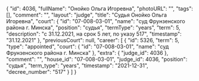 {
    "id": 4036,
    "fullName": "Онойко Ольга Игоревна",
    "photoURL": "",
    "tags": [],
    "comment": "",
    "layout": "judge",
    "title": "Судья Онойко Ольга Игоревна",
    "court": {
        "id": "07-008-03-01",
        "name": "суд Фрунзенского района г. Минска",
        "position": "судья",
        "termType": "years",
        "term": 5,
        "description": "c 31.12.2021, на срок 5 лет, по указу 517",
        "timestamp": "31.12.2021"
    },
    "previousCourt": null,
    "career": [
        {
            "id": 5326,
            "term": 5,
            "type": "appointed",
            "court": {
                "id": "07-008-03-01",
                "name": "суд Фрунзенского района г. Минска"
            },
            "extra": {
                "judge_id": 4036
            },
            "comment": "",
            "house_id": "07-008-03-01",
            "judge_id": 4036,
            "position": "судья",
            "term_type": "years",
            "timestamp": "2021-12-31",
            "decree_number": "517"
        }
    ]
}